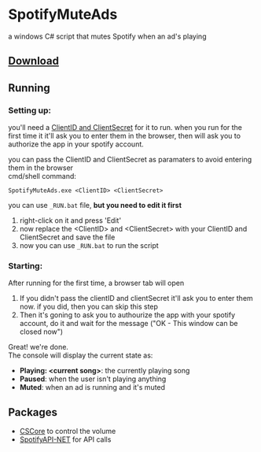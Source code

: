 # SpotifyMuteAds
a windows C# script that mutes Spotify when an ad's playing

## [Download](https://github.com/ElforL/SpotifyMuteAds/releases)

## Running
### Setting up:
you'll need a [ClientID and ClientSecret](https://developer.spotify.com/documentation/web-api/quick-start/#set-up-your-account) for it to run.
when you run for the first time it it'll ask you to enter them in the browser, then will ask you to authorize the app in your spotify account.

you can pass the ClientID and ClientSecret as paramaters to avoid entering them in the browser  
cmd/shell command:
```
SpotifyMuteAds.exe <ClientID> <ClientSecret>
```

you can use `_RUN.bat` file, **but you need to edit it first**
1. right-click on it and press 'Edit'
2. now replace the \<ClientID\> and \<ClientSecret\> with your ClientID and ClientSecret and save the file
3. now you can use `_RUN.bat` to run the script

### Starting:
After running for the first time, a browser tab will open  
  1. If you didn't pass the clientID and clientSecret it'll ask you to enter them now. if you did, then you can skip this step
  2. Then it's goning to ask you to authourize the app with your spotify account, do it and wait for the message ("OK - This window can be closed now")

Great! we're done.  
The console will display the current state as:
* **Playing: \<current song\>**: the currently playing song
* **Paused**: when the user isn't playing anything
* **Muted**: when an ad is running and it's muted

## Packages
* [CSCore](https://github.com/filoe/cscore) to control the volume
* [SpotifyAPI-NET](https://github.com/JohnnyCrazy/SpotifyAPI-NET) for API calls
